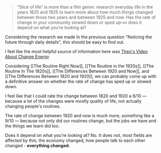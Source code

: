 > “Slice of life” is more than a film genre: research everyday life in the years 1825 and 1925 to learn more about how much things changed between those two years and between 1925 and now. Has the rate of change in your community slowed down or sped up–or does it depend on what you’re looking at?

Considering the research we made In the previous question "Noticing the future through daily details", this should be easy to find out.

I feel like the most helpful source of information here was [Theo's Video About Change Energy](https://www.youtube.com/watch?v=EBHiis5F2JY) 

Considering [[The Routine Right Now]], [[The Routine in the 1920s]], [[The Routine In The 1820s]], [[The Differences Between 1920 and Now]], and [[The Differences Between 1820 and 1920]], we can probably come up with a definitive answer on whether the rate of change has sped up or slowed down.

I feel like that I could rate the change between 1820 and 1920 a 6/10 — because a lot of the changes were mostly quality of life, not actually changing people's routines.

The rate of change between 1920 and now is much more, something like a 9/10 — because not only did our routines change, but the jobs we have and the things we learn did too.

Does it depend on what you're looking at? No. It does not, most fields are affected by this; the economy changed, how people talk to each other changed - **everything changed.** 